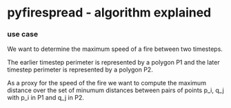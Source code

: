 # pyfirespread - algorithm explained
### use case
We want to determine the maximum speed of a fire between two timesteps. 

The earlier timestep perimeter is represented by a polygon P1 and the later timestep perimeter is represented by a polygon P2.

As a proxy for the speed of the fire we want to compute the maximum distance over the set of minumum distances between pairs of points p_i, q_j with p_i in P1 and q_j in P2.